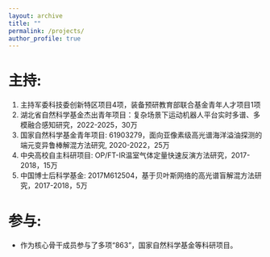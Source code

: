```yaml
---
layout: archive
title: ""
permalink: /projects/
author_profile: true
---
```



# 主持:

1. 主持军委科技委创新特区项目4项，装备预研教育部联合基金青年人才项目1项
1. 湖北省自然科学基金杰出青年项目：复杂场景下运动机器人平台实时多谱、多模融合感知研究，2022-2025，30万
5. 国家自然科学基金青年项目: 61903279，面向亚像素级高光谱海洋溢油探测的端元变异鲁棒解混方法研究, 2020-2022，25万
6. 中央高校自主科研项目: OP/FT-IR温室气体定量快速反演方法研究，2017-2018，15万
7. 中国博士后科学基金: 2017M612504，基于贝叶斯网络的高光谱盲解混方法研究，2017-2018，5万



<!-- 1. 军委科技委: **关键技术，2022-2023，100万
1. 军委科技委: **技术研究，2019-2020，100万
2. 军委科技委: **技术研究，2017-2018，50万
3. 军委科技委: **技术，2018-2019，40万
4. 装备预研教育部联合基金青年人才项目: **技术，2018-2020，80万
-->



# 参与:

* 作为核心骨干成员参与了多项“863”，国家自然科学基金等科研项目。